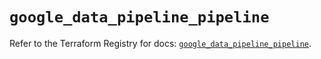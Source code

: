 # `google_data_pipeline_pipeline`

Refer to the Terraform Registry for docs: [`google_data_pipeline_pipeline`](https://registry.terraform.io/providers/hashicorp/google/5.17.0/docs/resources/data_pipeline_pipeline).
